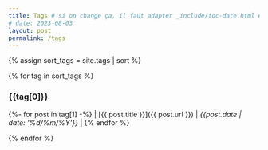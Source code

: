 ```yaml
---
title: Tags # si on change ça, il faut adapter _include/toc-date.html en conséquence
# date: 2023-08-03
layout: post
permalink: /tags
---
```


{% assign sort_tags = site.tags | sort %}

{% for tag in sort_tags %}

### {{tag[0]}}

<div class="table-wrapper" markdown="block">

{%- for post in tag[1] -%}
| [{{ post.title }}]({{ post.url }}) | *{{post.date | date: '%d/%m/%Y'}}* |
{% endfor %}  
</div>

{% endfor %}
